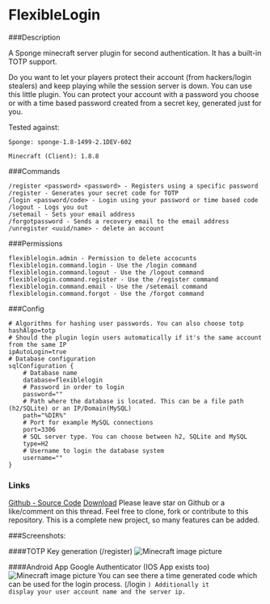 # FlexibleLogin

###Description

A Sponge minecraft server plugin for second authentication. It has a built-in
TOTP support.

Do you want to let your players protect their account (from hackers/login stealers) and keep playing while the session server is down. You can use this little plugin. You can protect your account with a password you choose or with a time based password created from a secret key, generated just for you.

Tested against:

	Sponge: sponge-1.8-1499-2.1DEV-602

	Minecraft (Client): 1.8.8

###Commands

    /register <password> <password> - Registers using a specific password
    /register - Generates your secret code for TOTP
    /login <password/code> - Login using your password or time based code
    /logout - Logs you out
    /setemail - Sets your email address
    /forgotpassword - Sends a recovery email to the email address
    /unregister <uuid/name> - delete an account

###Permissions

    flexiblelogin.admin - Permission to delete accocunts
    flexiblelogin.command.login - Use the /login command
    flexiblelogin.command.logout - Use the /logout command
    flexiblelogin.command.register - Use the /register command
    flexiblelogin.command.email - Use the /setemail command
    flexiblelogin.command.forgot - Use the /forgot command

###Config

    # Algorithms for hashing user passwords. You can also choose totp
    hashAlgo=totp
    # Should the plugin login users automatically if it's the same account from the same IP
    ipAutoLogin=true
    # Database configuration
    sqlConfiguration {
        # Database name
        database=flexiblelogin
        # Password in order to login
        password=""
        # Path where the database is located. This can be a file path (h2/SQLite) or an IP/Domain(MySQL)
        path="%DIR%"
        # Port for example MySQL connections
        port=3306
        # SQL server type. You can choose between h2, SQLite and MySQL
        type=H2
        # Username to login the database system
        username=""
    }

### Links

[Github - Source Code][1]
[Download][2]
Please leave star on Github or a like/comment on this thread. Feel free to clone, fork or contribute to this repository.
This is a complete new project, so many features can be added.

###Screenshots:

####TOTP Key generation (/register)
![Minecraft image picture](http://fs2.directupload.net/images/150805/eu3fycsp.png)

####Android App Google Authenticator (IOS App exists too)
![Minecraft image picture](http://fs2.directupload.net/images/150804/3qrcb9j3.png)
You can see there a time generated code which can be used for the login process. (/login <code>)
Additionally it display your user account name and the server ip.

  [1]: https://github.com/games647/FlexibleLogin
  [2]: https://github.com/games647/FlexibleLogin/releases